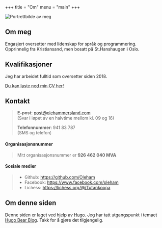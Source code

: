 +++
title = "Om"
menu = "main"
+++

![Portrettbilde av meg](/images/om.jpg)

## Om meg
Engasjert oversetter med lidenskap for språk og programmering. Opprinnelig fra Kristiansand, men bosatt på St.Hanshaugen i Oslo.

## Kvalifikasjoner
Jeg har arbeidet fulltid som oversetter siden 2018.

[Du kan laste ned min CV her!](/resume_hammersland.pdf)

## Kontakt

> **E-post**: post@olehammersland.com  
> (Svar i løpet av en halvtime mellom kl. 09 og 16)
> 
> **Telefonnummer**: 941 83 787  
> (SMS og telefon)


#### Organisasjonsnummer

> Mitt organisasjonsnummer er **926 462 040 MVA**

#### Sosiale medier

> * Github: https://github.com/Oleham
> * Facebook: https://www.facebook.com/oleham
> * Lichess: https://lichess.org/@/Tutankoopa

## Om denne siden
Denne siden er laget ved hjelp av [Hugo](https://gohugo.io/). Jeg har tatt utgangspunkt i temaet [Hugo Bear Blog](https://github.com/Jazzex/hugo-bearblog). Takk for å gjøre det tilgjengelig.
